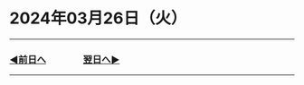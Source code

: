 # 2024年03月26日（火）

---

### [◀️前日へ](https://github.com/yuasys/chatty-journal/blob/main/2024/03/2024-03-25.md)&emsp;&emsp;&emsp;&emsp;[翌日へ▶️](https://github.com/yuasys/chatty-journal/blob/main/2024/03/2024-03-27.md)

---
